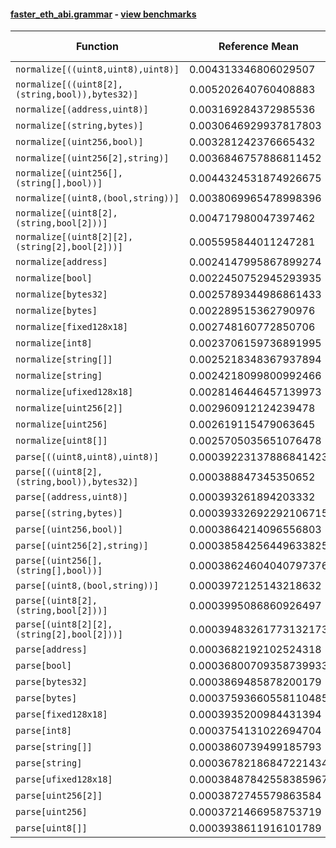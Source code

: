 #### [faster_eth_abi.grammar](https://github.com/BobTheBuidler/faster-eth-abi/blob/master/faster_eth_abi/grammar.py) - [view benchmarks](https://github.com/BobTheBuidler/faster-eth-abi/blob/master/benchmarks/test_grammar_benchmarks.py)

| Function | Reference Mean | Faster Mean | % Change | Speedup (%) | x Faster | Faster |
|----------|---------------|-------------|----------|-------------|----------|--------|
| `normalize[((uint8,uint8),uint8)]` | 0.004313346806029507 | 0.0037662924106403916 | 12.68% | 14.53% | 1.15x | ✅ |
| `normalize[((uint8[2],(string,bool)),bytes32)]` | 0.005202640760408883 | 0.004666419251303637 | 10.31% | 11.49% | 1.11x | ✅ |
| `normalize[(address,uint8)]` | 0.003169284372985536 | 0.0026264050526229334 | 17.13% | 20.67% | 1.21x | ✅ |
| `normalize[(string,bytes)]` | 0.0030646929937817803 | 0.0025195919002650446 | 17.79% | 21.63% | 1.22x | ✅ |
| `normalize[(uint256,bool)]` | 0.003281242376665432 | 0.0026609818243293155 | 18.90% | 23.31% | 1.23x | ✅ |
| `normalize[(uint256[2],string)]` | 0.0036846757886811452 | 0.003134047220744249 | 14.94% | 17.57% | 1.18x | ✅ |
| `normalize[(uint256[],(string[],bool))]` | 0.0044324531874926675 | 0.00399093815790246 | 9.96% | 11.06% | 1.11x | ✅ |
| `normalize[(uint8,(bool,string))]` | 0.0038069965478998396 | 0.003282901305652691 | 13.77% | 15.96% | 1.16x | ✅ |
| `normalize[(uint8[2],(string,bool[2]))]` | 0.004717980047397462 | 0.004182079291851254 | 11.36% | 12.81% | 1.13x | ✅ |
| `normalize[(uint8[2][2],(string[2],bool[2]))]` | 0.005595844011247281 | 0.005045660040593991 | 9.83% | 10.90% | 1.11x | ✅ |
| `normalize[address]` | 0.0024147995867899274 | 0.001792542049535952 | 25.77% | 34.71% | 1.35x | ✅ |
| `normalize[bool]` | 0.0022450752945293935 | 0.001673093257293527 | 25.48% | 34.19% | 1.34x | ✅ |
| `normalize[bytes32]` | 0.0025789344986861433 | 0.0019144073788970317 | 25.77% | 34.71% | 1.35x | ✅ |
| `normalize[bytes]` | 0.002289515362790976 | 0.0017959450462164909 | 21.56% | 27.48% | 1.27x | ✅ |
| `normalize[fixed128x18]` | 0.002748160772850706 | 0.0022354956244295997 | 18.65% | 22.93% | 1.23x | ✅ |
| `normalize[int8]` | 0.0023706159736891995 | 0.0017670556017657343 | 25.46% | 34.16% | 1.34x | ✅ |
| `normalize[string[]]` | 0.0025218348367937894 | 0.0019475187883099096 | 22.77% | 29.49% | 1.29x | ✅ |
| `normalize[string]` | 0.0024218099800992466 | 0.001752305393618094 | 27.64% | 38.21% | 1.38x | ✅ |
| `normalize[ufixed128x18]` | 0.0028146446457139973 | 0.0022974498508224663 | 18.38% | 22.51% | 1.23x | ✅ |
| `normalize[uint256[2]]` | 0.002960912124239478 | 0.002363566918268462 | 20.17% | 25.27% | 1.25x | ✅ |
| `normalize[uint256]` | 0.002619115479063645 | 0.00197834113681695 | 24.47% | 32.39% | 1.32x | ✅ |
| `normalize[uint8[]]` | 0.0025705035651076478 | 0.002063647696583007 | 19.72% | 24.56% | 1.25x | ✅ |
| `parse[((uint8,uint8),uint8)]` | 0.00039223137886841423 | 0.00038645368683452364 | 1.47% | 1.50% | 1.01x | ✅ |
| `parse[((uint8[2],(string,bool)),bytes32)]` | 0.000388847345350652 | 0.000393113478498026 | -1.10% | -1.09% | 0.99x | ❌ |
| `parse[(address,uint8)]` | 0.000393261894203332 | 0.00039261376219232487 | 0.16% | 0.17% | 1.00x | ✅ |
| `parse[(string,bytes)]` | 0.00039332692292106715 | 0.0003927879548471303 | 0.14% | 0.14% | 1.00x | ✅ |
| `parse[(uint256,bool)]` | 0.0003864214096556803 | 0.0003862418285828722 | 0.05% | 0.05% | 1.00x | ✅ |
| `parse[(uint256[2],string)]` | 0.00038584256449633825 | 0.00038629374821930044 | -0.12% | -0.12% | 1.00x | ❌ |
| `parse[(uint256[],(string[],bool))]` | 0.00038624604040797376 | 0.00039160583253748074 | -1.39% | -1.37% | 0.99x | ❌ |
| `parse[(uint8,(bool,string))]` | 0.0003972125143218632 | 0.0003930559150342403 | 1.05% | 1.06% | 1.01x | ✅ |
| `parse[(uint8[2],(string,bool[2]))]` | 0.0003995086860926497 | 0.0003940294002560711 | 1.37% | 1.39% | 1.01x | ✅ |
| `parse[(uint8[2][2],(string[2],bool[2]))]` | 0.00039483261773132173 | 0.0004003418792558568 | -1.40% | -1.38% | 0.99x | ❌ |
| `parse[address]` | 0.0003682192102524318 | 0.00037109731128985086 | -0.78% | -0.78% | 0.99x | ❌ |
| `parse[bool]` | 0.00036800709358739933 | 0.00036990921097351364 | -0.52% | -0.51% | 0.99x | ❌ |
| `parse[bytes32]` | 0.0003869485878200179 | 0.0003927373430029835 | -1.50% | -1.47% | 0.99x | ❌ |
| `parse[bytes]` | 0.00037593660558110485 | 0.00037976483610177304 | -1.02% | -1.01% | 0.99x | ❌ |
| `parse[fixed128x18]` | 0.0003935200984431394 | 0.00039202576320932425 | 0.38% | 0.38% | 1.00x | ✅ |
| `parse[int8]` | 0.0003754131022694704 | 0.00037118735236970994 | 1.13% | 1.14% | 1.01x | ✅ |
| `parse[string[]]` | 0.0003860739499185793 | 0.00038696796597091556 | -0.23% | -0.23% | 1.00x | ❌ |
| `parse[string]` | 0.00036782186847221434 | 0.0003725805114140429 | -1.29% | -1.28% | 0.99x | ❌ |
| `parse[ufixed128x18]` | 0.00038487842558385967 | 0.00038380005154049643 | 0.28% | 0.28% | 1.00x | ✅ |
| `parse[uint256[2]]` | 0.0003872745579863584 | 0.0003893264535733239 | -0.53% | -0.53% | 0.99x | ❌ |
| `parse[uint256]` | 0.0003721466958753719 | 0.00036849415610595816 | 0.98% | 0.99% | 1.01x | ✅ |
| `parse[uint8[]]` | 0.0003938611916101789 | 0.0003944676717413803 | -0.15% | -0.15% | 1.00x | ❌ |
